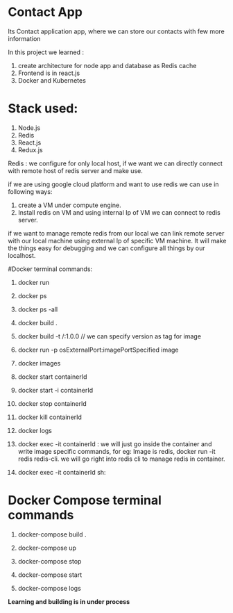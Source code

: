# Contact App

Its Contact application app, where we can store our contacts with few more information

In this project we learned :
1. create architecture for node app and database as Redis cache
2. Frontend is in react.js
3. Docker and Kubernetes

# Stack used:
1. Node.js
2. Redis
3. React.js
4. Redux.js

Redis : we configure for only local host, if we want we can directly connect with remote host of redis server and make use.

if we are using google cloud platform and want to use redis we can use in following ways:
1. create a VM under compute engine.
2. Install redis on VM and using internal Ip of VM we can connect to redis server.

if we want to manage remote redis from our local we can link remote server with our local machine using external Ip of specific VM machine.
It will make the things easy for debugging and we can configure all things by our localhost.


#Docker terminal commands:
1.  docker run

2.  docker ps 

3.  docker ps -all

4.  docker build .

5.  docker build -t <user-name>/<project-name>:1.0.0 // we can specify version as tag for image

6.  docker run -p osExternalPort:imagePortSpecified image 

7.  docker images

8.  docker start containerId

9.  docker start -i containerId

10. docker stop containerId

11. docker kill containerId

12. docker logs

13. docker exec -it containerId <image specific command>: we will just go inside the container and write image specific commands, for eg: Image is redis, docker run -it redis redis-cli. we will go right into redis cli to manage redis in container.

14. docker exec -it containerId sh:


# Docker Compose terminal commands
1. docker-compose build .

2. docker-compose up

3. docker-compose stop

4. docker-compose start

5. docker-compose logs





**Learning and building is in under process**

